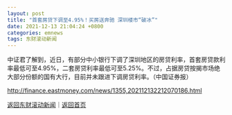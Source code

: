 ```yaml
---
layout: post
title: "首套房贷下调至4.95%！买房送奔驰 深圳楼市“破冰”"
date: 2021-12-13 21:04:24 +0800
categories: emnews
tags: 东财滚动新闻
---
```


中证君了解到，近日，有部分中小银行下调了深圳地区的房贷利率，首套房贷款利率最低可至4.95%，二套房贷利率最低可至5.25%。不过，占据房贷按揭市场绝大部分份额的国有大行，目前并未跟进下调房贷利率。（中国证券报）

<http://finance.eastmoney.com/news/1355,202112132212070186.html>

[返回东财滚动新闻](//finews.withounder.com/emnews/)｜[返回首页](//finews.withounder.com/)